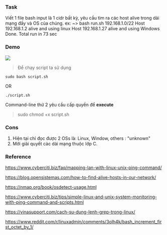 ### Task
Viết 1 file bash input là 1 cidr bất kỳ, yêu cầu tìm ra các host alive trong dải mạng đấy và OS của chúng.
ex: 
~> bash run.sh 192.168.1.0/22
Host 192.168.1.2 alive and using linux
Host 192.168.1.27 alive and using Windows
Done.
Total run in 73 sec

### Demo 
![](https://github.com/linhnt31/internship-2020/blob/Tasks/LinhNT/Task-1-Find-all-hosts-alive/demo.png)

> Để chạy script ta sử dụng

```
sudo bash script.sh
```

OR

```
./script.sh
```

Command-line thứ 2 yêu cầu cấp quyền để **execute** 
> sudo chmod +x script.sh
### Cons 
1. Hiện tại chỉ đọc được 2 OSs là: Linux, Window, others : "unknown"
2. Mới giải quyết các dải mạng thuộc lớp C.

### Reference
https://www.cyberciti.biz/faq/mapping-lan-with-linux-unix-ping-command/

https://blog.opensistemas.com/how-to-find-alive-hosts-in-our-network/

https://nmap.org/book/osdetect-usage.html

https://www.cyberciti.biz/tips/simple-linux-and-unix-system-monitoring-with-ping-command-and-scripts.html

https://vinasupport.com/cach-su-dung-lenh-grep-trong-linux/

https://www.reddit.com/r/linuxadmin/comments/3olh4k/bash_increment_first_octet_by_1/
